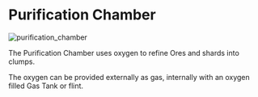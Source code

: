 # Purification Chamber
![purification_chamber](item:mekanism:purification_chamber)

The Purification Chamber uses oxygen to refine Ores and shards into clumps.

The oxygen can be provided externally as gas, internally with an oxygen filled Gas Tank or flint.
